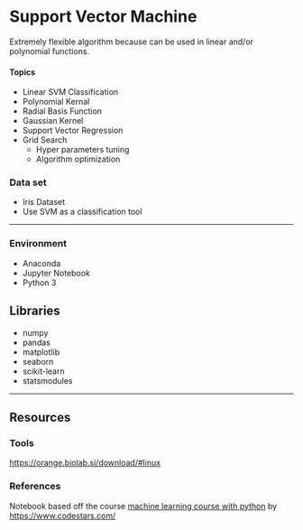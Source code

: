 # Support Vector Machine

Extremely flexible algorithm because can be used in linear and/or polynomial functions.


#### Topics
- Linear SVM Classification
- Polynomial Kernal
- Radial Basis Function
- Gaussian Kernel
- Support Vector Regression
- Grid Search 
    - Hyper parameters tuning
    - Algorithm optimization

### Data set
- Iris Dataset
- Use SVM as a classification tool


--- 

### Environment
- Anaconda
- Jupyter Notebook
- Python 3

## Libraries
- numpy
- pandas
- matplotlib
- seaborn
- scikit-learn
- statsmodules

---

## Resources

### Tools
https://orange.biolab.si/download/#linux

### References

Notebook based off the course [machine learning course with python](https://www.udemy.com/machine-learning-course-with-python/) by https://www.codestars.com/
